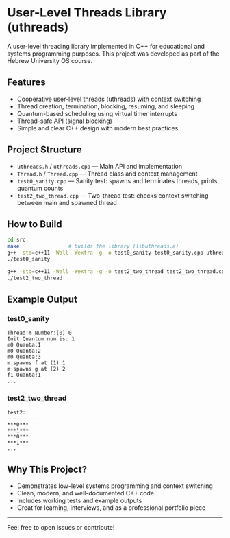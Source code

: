 # User-Level Threads Library (uthreads)

A user-level threading library implemented in C++ for educational and systems programming purposes. This project was developed as part of the Hebrew University OS course.

## Features
- Cooperative user-level threads (uthreads) with context switching
- Thread creation, termination, blocking, resuming, and sleeping
- Quantum-based scheduling using virtual timer interrupts
- Thread-safe API (signal blocking)
- Simple and clear C++ design with modern best practices

## Project Structure
- `uthreads.h` / `uthreads.cpp` — Main API and implementation
- `Thread.h` / `Thread.cpp` — Thread class and context management
- `test0_sanity.cpp` — Sanity test: spawns and terminates threads, prints quantum counts
- `test2_two_thread.cpp` — Two-thread test: checks context switching between main and spawned thread

## How to Build
```sh
cd src
make                # builds the library (libuthreads.a)
g++ -std=c++11 -Wall -Wextra -g -o test0_sanity test0_sanity.cpp uthreads.cpp Thread.cpp
./test0_sanity

g++ -std=c++11 -Wall -Wextra -g -o test2_two_thread test2_two_thread.cpp uthreads.cpp Thread.cpp
./test2_two_thread
```

## Example Output
### test0_sanity
```
Thread:m Number:(0) 0
Init Quantum num is: 1
m0 Quanta:1
m0 Quanta:2
m0 Quanta:3
m spawns f at (1) 1
m spawns g at (2) 2
f1 Quanta:1
...
```
### test2_two_thread
```
test2:
--------------
***0***
***1***
***0***
***1***
...
```

## Why This Project?
- Demonstrates low-level systems programming and context switching
- Clean, modern, and well-documented C++ code
- Includes working tests and example outputs
- Great for learning, interviews, and as a professional portfolio piece

---
Feel free to open issues or contribute!
